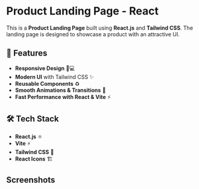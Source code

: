 # Product Landing Page - React

This is a **Product Landing Page** built using **React.js** and **Tailwind CSS**. The landing page is designed to showcase a product with an attractive UI.

## 🚀 Features

- **Responsive Design** 📱💻
- **Modern UI** with Tailwind CSS ✨
- **Reusable Components** ♻️
- **Smooth Animations & Transitions** 🎨
- **Fast Performance with React & Vite** ⚡

## 🛠️ Tech Stack

- **React.js** ⚛️
- **Vite** ⚡
- **Tailwind CSS** 🎨
- **React Icons** 🏗️

## Screenshots

